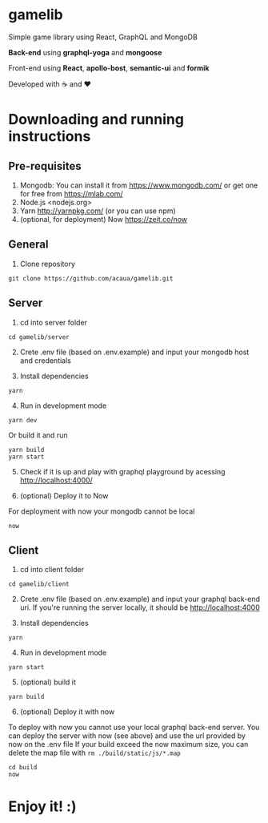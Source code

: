 # gamelib

Simple game library using React, GraphQL and MongoDB

**Back-end** using **graphql-yoga** and **mongoose**

Front-end using **React**, **apollo-bost**, **semantic-ui** and **formik**

Developed with ☕ and ❤️

# Downloading and running instructions

## Pre-requisites

1.  Mongodb: You can install it from <https://www.mongodb.com/> or get one for free from <https://mlab.com/>
2.  Node.js <nodejs.org>
3.  Yarn <http://yarnpkg.com/> (or you can use npm)
4.  (optional, for deployment) Now <https://zeit.co/now>

## General

1.  Clone repository

```
git clone https://github.com/acaua/gamelib.git
```

## Server

1.  cd into server folder

```
cd gamelib/server
```

2.  Crete .env file (based on .env.example) and input your mongodb host and credentials

3.  Install dependencies

```
yarn
```

4.  Run in development mode

```
yarn dev
```

Or build it and run

```
yarn build
yarn start
```

5.  Check if it is up and play with graphql playground by acessing <http://localhost:4000/>

6.  (optional) Deploy it to Now

For deployment with now your mongodb cannot be local

```
now
```

## Client

1.  cd into client folder

```
cd gamelib/client
```

2.  Crete .env file (based on .env.example) and input your graphql back-end uri. If you're running the server locally, it should be <http://localhost:4000>

3.  Install dependencies

```
yarn
```

4.  Run in development mode

```
yarn start
```

5.  (optional) build it

```
yarn build
```

6.  (optional) Deploy it with now

To deploy with now you cannot use your local graphql back-end server. You can deploy the server with now (see above) and use the url provided by now on the .env file
If your build exceed the now maximum size, you can delete the map file with `rm ./build/static/js/*.map`

```
cd build
now
```

# Enjoy it! :)
